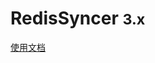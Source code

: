 <!-- _coverpage.md封面设置 -->


# RedisSyncer <small>3.x</small>

> 

[comment]: <> (<p align="center">)

[comment]: <> (<img src="//static-portal.jdcloud.com/jcloud/jc/2.2.0/widget/jdc-header-v3/i/jdc-logo.svg" width="192px;" height="125px;" />)

[comment]: <> (</p>)

[comment]: <> (<!--<h1 align="center">JD Redis Syncer</h1>-->)

[comment]: <> ([企业微信管理系统]&#40;http://big-screen-datav-console.jdcloud.com/&#41;)
[使用文档](/docs/createtask)